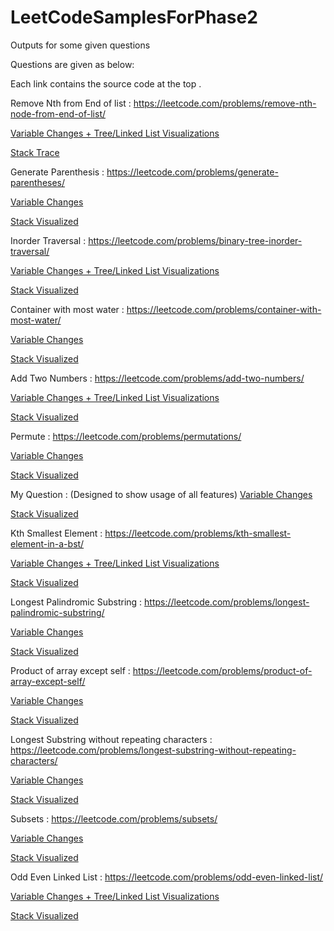 # LeetCodeSamplesForPhase2
Outputs for some given questions

Questions are given as below:

Each link contains the source code at the top .

Remove Nth from End of list : https://leetcode.com/problems/remove-nth-node-from-end-of-list/

[Variable Changes + Tree/Linked List Visualizations](/Remove%20Nth%20from%20end%20of%20list_variable.html)

[Stack Trace](Remove%20Nth%20from%20end%20of%20list_stack.html)

Generate Parenthesis : https://leetcode.com/problems/generate-parentheses/

[Variable Changes](generateParenthesis_variable.html)

[Stack Visualized](generateParenthesis_stack.html)

Inorder Traversal : https://leetcode.com/problems/binary-tree-inorder-traversal/

[Variable Changes + Tree/Linked List Visualizations](inorder_Traversal_variable.html)

[Stack Visualized](inorder_Traversal_stack.html)

Container with most water : https://leetcode.com/problems/container-with-most-water/

[Variable Changes](Container%20with%20most%20water_variable.html)

[Stack Visualized](Container%20with%20most%20water_stack.html)

Add Two Numbers : https://leetcode.com/problems/add-two-numbers/

[Variable Changes + Tree/Linked List Visualizations](Add2Numbers_variable.html)

[Stack Visualized](Add2Numbers_stack.html)


Permute : https://leetcode.com/problems/permutations/

[Variable Changes](permute_variable.html)

[Stack Visualized](permute_stack.html)

My Question : (Designed to show usage of all features)
[Variable Changes](my_test_variable.html)


[Stack Visualized](my_test_stack.html)


Kth Smallest Element : https://leetcode.com/problems/kth-smallest-element-in-a-bst/

[Variable Changes + Tree/Linked List Visualizations](KthSsmallestElement_variable.html)

[Stack Visualized](KthSsmallestElement_stack.html)


Longest Palindromic Substring : https://leetcode.com/problems/longest-palindromic-substring/

[Variable Changes](Longest%20Palindromic%20Substring_variable.html)

[Stack Visualized](Longest%20Palindromic%20Substring_stack.html)


Product of array except self : https://leetcode.com/problems/product-of-array-except-self/


[Variable Changes](product_of_array_except_self_variable.html)

[Stack Visualized](product_of_array_except_self_stack.html)

Longest Substring without repeating characters : https://leetcode.com/problems/longest-substring-without-repeating-characters/


[Variable Changes](longest-substring-without-repeating-characters_variable.html)

[Stack Visualized](longest-substring-without-repeating-characters_stack.html)

Subsets : https://leetcode.com/problems/subsets/

[Variable Changes](subsets_variable.html)

[Stack Visualized](subsets_stack.html)

Odd Even Linked List : https://leetcode.com/problems/odd-even-linked-list/

[Variable Changes + Tree/Linked List Visualizations](OddEvenLinkedList_variable.html)

[Stack Visualized](OddEvenLinkedList_stack.html)



